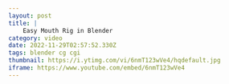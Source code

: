 ```yaml
---
layout: post
title: |
    Easy Mouth Rig in Blender
category: video
date: 2022-11-29T02:57:52.330Z
tags: blender cg cgi 
thumbnail: https://i.ytimg.com/vi/6nmT123wVe4/hqdefault.jpg
iframe: https://www.youtube.com/embed/6nmT123wVe4
---
```

